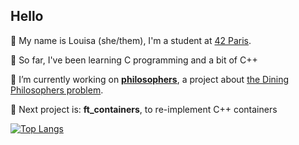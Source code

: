 ## Hello  

👋 My name is Louisa (she/them), I'm a student at [42 Paris](https://www.42.fr/). 

🦑 So far, I've been learning C programming and a bit of C++

🌱 I’m currently working on [**philosophers**](../../../philosophers/), a project about [the Dining Philosophers problem](https://en.wikipedia.org/wiki/Dining_philosophers_problem).

🔭 Next project is: **ft_containers**, to re-implement C++ containers



[![Top Langs](https://github-readme-stats.vercel.app/api/top-langs/?username=lmalki-h&layout=compact)](https://github.com/anuraghazra/github-readme-stats)

